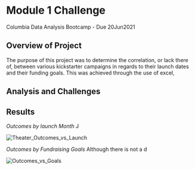 # Module 1 Challenge
Columbia Data Analysis Bootcamp - Due 20Jun2021


## Overview of Project
The purpose of this project was to determine the correlation, or lack there of, between various kickstarter campaigns in regards to their launch dates and their funding goals. This was achieved through the use of excel, 

## Analysis and Challenges

## Results

*Outcomes by launch Month* 
J

![Theater_Outcomes_vs_Launch](https://user-images.githubusercontent.com/85713470/122620013-dd684200-d05f-11eb-8bdd-c358ffac8977.png)

*Outcomes by Fundraising Goals*
Although there is not a d

![Outcomes_vs_Goals](https://user-images.githubusercontent.com/85713470/122619900-911d0200-d05f-11eb-84ee-6b3f710a8a54.png)
